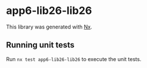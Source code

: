 # app6-lib26-lib26

This library was generated with [Nx](https://nx.dev).

## Running unit tests

Run `nx test app6-lib26-lib26` to execute the unit tests.
